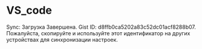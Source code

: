 # VS_code

Sync: Загрузка Завершена. Gist ID: d8ffb0ca5202a83c52dc01acf8288b07. 
Пожалуйста, скопируйте и используйте этот идентификатор на других устройствах для синхронизации настроек.
